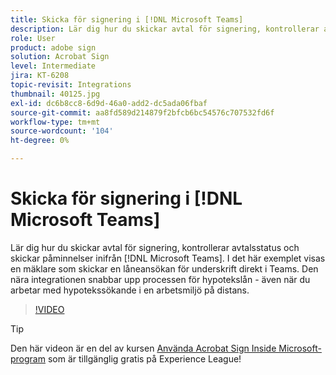 ```yaml
---
title: Skicka för signering i [!DNL Microsoft Teams]
description: Lär dig hur du skickar avtal för signering, kontrollerar avtalsstatus och skickar påminnelser inifrån [!DNL Microsoft Teams]
role: User
product: adobe sign
solution: Acrobat Sign
level: Intermediate
jira: KT-6208
topic-revisit: Integrations
thumbnail: 40125.jpg
exl-id: dc6b8cc8-6d9d-46a0-add2-dc5ada06fbaf
source-git-commit: aa8fd589d214879f2bfcb6bc54576c707532fd6f
workflow-type: tm+mt
source-wordcount: '104'
ht-degree: 0%

---
```


# Skicka för signering i [!DNL Microsoft Teams]

Lär dig hur du skickar avtal för signering, kontrollerar avtalsstatus och skickar påminnelser inifrån [!DNL Microsoft Teams]. I det här exemplet visas en mäklare som skickar en låneansökan för underskrift direkt i Teams. Den nära integrationen snabbar upp processen för hypotekslån - även när du arbetar med hypotekssökande i en arbetsmiljö på distans.

>[!VIDEO](https://video.tv.adobe.com/v/346545?quality=12&learn=on&hidetitle=true)

>[!TIP]
>
>Den här videon är en del av kursen [Använda Acrobat Sign Inside Microsoft-program](https://experienceleague.adobe.com/?recommended=Sign-U-1-2020.2) som är tillgänglig gratis på Experience League!
